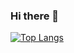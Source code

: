 ### Hi there 👋
[![Top Langs](https://github-readme-stats.vercel.app/api/top-langs/?username=craftbec)](https://github.com/craftbec/github-readme-stats)
<!--
**Craftbec/Craftbec** is a ✨ _special_ ✨ repository because its `README.md` (this file) appears on your GitHub profile.

Here are some ideas to get you started:

- 🔭 I’m currently working on ...
- 🌱 I’m currently learning ...
- 👯 I’m looking to collaborate on ...
- 🤔 I’m looking for help with ...
- 💬 Ask me about ...
- 📫 How to reach me: ...
- 😄 Pronouns: ...
- ⚡ Fun fact: ...
-->
